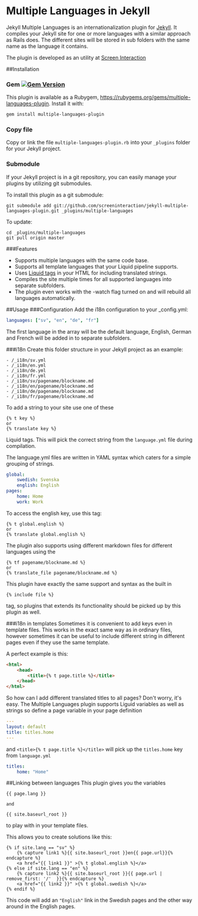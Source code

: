 # Multiple Languages in Jekyll

Jekyll Multiple Languages is an internationalization plugin for [Jekyll](https://github.com/mojombo/jekyll). It compiles your Jekyll site for one or more languages with a similar approach as Rails does. The different sites will be stored in sub folders with the same name as the language it contains.

The plugin is developed as an utility at [Screen Interaction](http://www.screeninteraction.com)

##Installation
### Gem [![Gem Version](https://badge.fury.io/rb/multiple-languages-plugin.png)](http://badge.fury.io/rb/multiple-languages-plugin)
This plugin is available as a Rubygem, https://rubygems.org/gems/multiple-languages-plugin. Install it with:
``` bash
gem install multiple-languages-plugin
```

### Copy file
Copy or link the file `multiple-languages-plugin.rb` into your `_plugins` folder
for your Jekyll project.

### Submodule
If your Jekyll project is in a git repository, you can easily
manage your plugins by utilizing git submodules.

To install this plugin as a git submodule:

    git submodule add git://github.com/screeninteraction/jekyll-multiple-languages-plugin.git _plugins/multiple-languages

To update:

    cd _plugins/multiple-languages
    git pull origin master
    
###Features
* Supports multiple languages with the same code base.
* Supports all template languages that your Liquid pipeline supports.
* Uses [Liquid tags](https://github.com/Shopify/liquid) in your HTML for including translated strings.
* Compiles the site multiple times for all supported languages into separate subfolders.
* The plugin even works with the -watch flag turned on and will rebuild all languages automatically.

##Usage
###Configuration
Add the i18n configuration to your _config.yml:

```yaml	
languages: ["sv", "en", "de", "fr"]
```

The first language in the array will be the default language, English, German and French will be added in to separate subfolders.

###i18n
Create this folder structure in your Jekyll project as an example:

    - /_i18n/sv.yml
    - /_i18n/en.yml
    - /_i18n/de.yml
    - /_i18n/fr.yml
    - /_i18n/sv/pagename/blockname.md
    - /_i18n/en/pagename/blockname.md
    - /_i18n/de/pagename/blockname.md
    - /_i18n/fr/pagename/blockname.md

To add a string to your site use one of these

```liquid	
{% t key %}
or 
{% translate key %}
```
	
Liquid tags. This will pick the correct string from the `language.yml` file during compilation.

The language.yml files are written in YAML syntax which caters for a simple grouping of strings.

```yaml
global:
	swedish: Svenska
	english: English
pages:
	home: Home
	work: Work
```
	
  To access the english key, use this tag:

```liquid  	
{% t global.english %} 
or 
{% translate global.english %}
```
  	
The plugin also supports using different markdown files for different languages using the 

```liquid	
{% tf pagename/blockname.md %} 
or 
{% translate_file pagename/blockname.md %}
```

This plugin have exactly the same support and syntax as the built in

```liquid	
{% include file %}
```

tag, so plugins that extends its functionality should be picked up by this plugin as well.
  
###i18n in templates
Sometimes it is convenient to add keys even in template files. This works in the exact same way as in ordinary files, however sometimes it can be useful to include different string in different pages even if they use the same template.

A perfect example is this:

```html
<html>
	<head>
		<title>{% t page.title %}</title>
	</head>
</html>
```
	
So how can I add different translated titles to all pages? Don't worry, it's easy. The Multiple Languages plugin supports Liguid variables as well as strings so define a page variable in your page definition

```yaml
--- 
layout: default
title: titles.home
--- 
```	
	
and `<title>{% t page.title %}</title>` will pick up the `titles.home` key from `language.yml`

```yaml	
titles:
	home: "Home"
```
		
##Linking between languages
This plugin gives you the variables
	
```liquid
{{ page.lang }}
	
and
	
{{ site.baseurl_root }}
```
	
to play with in your template files.

This allows you to create solutions like this:

```liquid
{% if site.lang == "sv" %}
	{% capture link1 %}{{ site.baseurl_root }}en{{ page.url}}{% endcapture %}
	<a href="{{ link1 }}" >{% t global.english %}</a>
{% else if site.lang == "en" %}
	{% capture link2 %}{{ site.baseurl_root }}{{ page.url | remove_first: '/'  }}{% endcapture %}
	<a href="{{ link2 }}" >{% t global.swedish %}</a>
{% endif %}
```
	
This code will add an `"English"` link in the Swedish pages and the other way around in the English pages.
